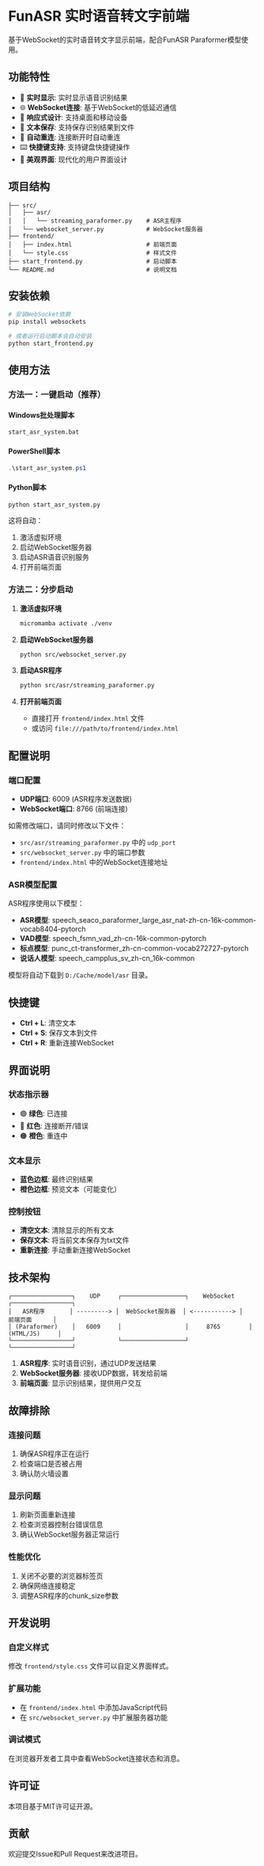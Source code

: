 # FunASR 实时语音转文字前端

基于WebSocket的实时语音转文字显示前端，配合FunASR Paraformer模型使用。

## 功能特性

- 🎤 **实时显示**: 实时显示语音识别结果
- 🌐 **WebSocket连接**: 基于WebSocket的低延迟通信
- 📱 **响应式设计**: 支持桌面和移动设备
- 💾 **文本保存**: 支持保存识别结果到文件
- 🔄 **自动重连**: 连接断开时自动重连
- ⌨️ **快捷键支持**: 支持键盘快捷键操作
- 🎨 **美观界面**: 现代化的用户界面设计

## 项目结构

```
├── src/
│   ├── asr/
│   │   └── streaming_paraformer.py    # ASR主程序
│   └── websocket_server.py            # WebSocket服务器
├── frontend/
│   ├── index.html                     # 前端页面
│   └── style.css                      # 样式文件
├── start_frontend.py                  # 启动脚本
└── README.md                          # 说明文档
```

## 安装依赖

```bash
# 安装WebSocket依赖
pip install websockets

# 或者运行启动脚本会自动安装
python start_frontend.py
```

## 使用方法

### 方法一：一键启动（推荐）

#### Windows批处理脚本
```bash
start_asr_system.bat
```

#### PowerShell脚本
```powershell
.\start_asr_system.ps1
```

#### Python脚本
```bash
python start_asr_system.py
```

这将自动：
1. 激活虚拟环境
2. 启动WebSocket服务器
3. 启动ASR语音识别服务
4. 打开前端页面

### 方法二：分步启动

1. **激活虚拟环境**
   ```bash
   micromamba activate ./venv
   ```

2. **启动WebSocket服务器**
   ```bash
   python src/websocket_server.py
   ```

3. **启动ASR程序**
   ```bash
   python src/asr/streaming_paraformer.py
   ```

4. **打开前端页面**
   - 直接打开 `frontend/index.html` 文件
   - 或访问 `file:///path/to/frontend/index.html`

## 配置说明

### 端口配置

- **UDP端口**: 6009 (ASR程序发送数据)
- **WebSocket端口**: 8766 (前端连接)

如需修改端口，请同时修改以下文件：
- `src/asr/streaming_paraformer.py` 中的 `udp_port`
- `src/websocket_server.py` 中的端口参数
- `frontend/index.html` 中的WebSocket连接地址

### ASR模型配置

ASR程序使用以下模型：
- **ASR模型**: speech_seaco_paraformer_large_asr_nat-zh-cn-16k-common-vocab8404-pytorch
- **VAD模型**: speech_fsmn_vad_zh-cn-16k-common-pytorch  
- **标点模型**: punc_ct-transformer_zh-cn-common-vocab272727-pytorch
- **说话人模型**: speech_campplus_sv_zh-cn_16k-common

模型将自动下载到 `D:/Cache/model/asr` 目录。

## 快捷键

- **Ctrl + L**: 清空文本
- **Ctrl + S**: 保存文本到文件
- **Ctrl + R**: 重新连接WebSocket

## 界面说明

### 状态指示器
- 🟢 **绿色**: 已连接
- 🔴 **红色**: 连接断开/错误
- 🟠 **橙色**: 重连中

### 文本显示
- **蓝色边框**: 最终识别结果
- **橙色边框**: 预览文本（可能变化）

### 控制按钮
- **清空文本**: 清除显示的所有文本
- **保存文本**: 将当前文本保存为txt文件
- **重新连接**: 手动重新连接WebSocket

## 技术架构

```
┌─────────────────┐    UDP     ┌──────────────────┐    WebSocket    ┌─────────────────┐
│   ASR程序       │ ---------> │  WebSocket服务器  │ <-----------> │   前端页面      │
│ (Paraformer)    │   6009     │                  │     8765        │   (HTML/JS)     │
└─────────────────┘            └──────────────────┘                 └─────────────────┘
```

1. **ASR程序**: 实时语音识别，通过UDP发送结果
2. **WebSocket服务器**: 接收UDP数据，转发给前端
3. **前端页面**: 显示识别结果，提供用户交互

## 故障排除

### 连接问题
1. 确保ASR程序正在运行
2. 检查端口是否被占用
3. 确认防火墙设置

### 显示问题
1. 刷新页面重新连接
2. 检查浏览器控制台错误信息
3. 确认WebSocket服务器正常运行

### 性能优化
1. 关闭不必要的浏览器标签页
2. 确保网络连接稳定
3. 调整ASR程序的chunk_size参数

## 开发说明

### 自定义样式
修改 `frontend/style.css` 文件可以自定义界面样式。

### 扩展功能
- 在 `frontend/index.html` 中添加JavaScript代码
- 在 `src/websocket_server.py` 中扩展服务器功能

### 调试模式
在浏览器开发者工具中查看WebSocket连接状态和消息。

## 许可证

本项目基于MIT许可证开源。

## 贡献

欢迎提交Issue和Pull Request来改进项目。
